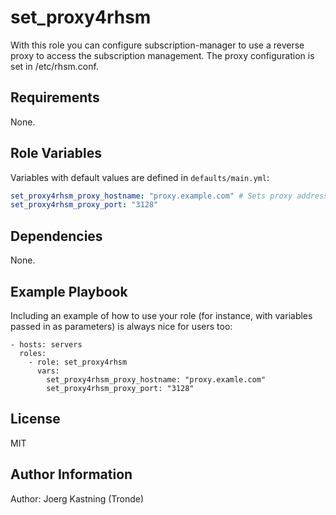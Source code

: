 set_proxy4rhsm
==============

With this role you can configure subscription-manager to use a
reverse proxy to access the subscription management. The proxy
configuration is set in /etc/rhsm.conf.

Requirements
------------

None.

Role Variables
--------------

Variables with default values are defined in `defaults/main.yml`:

```yaml
set_proxy4rhsm_proxy_hostname: "proxy.example.com" # Sets proxy address using FQDN or IP
set_proxy4rhsm_proxy_port: "3128"
```

Dependencies
------------

None.

Example Playbook
----------------

Including an example of how to use your role (for instance, with variables passed in as parameters) is always nice for users too:

    - hosts: servers
      roles:
        - role: set_proxy4rhsm
          vars:
            set_proxy4rhsm_proxy_hostname: "proxy.examle.com"
            set_proxy4rhsm_proxy_port: "3128" 

License
-------

MIT

Author Information
------------------

Author: Joerg Kastning (Tronde)
